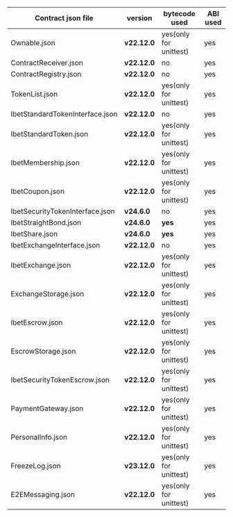 | Contract json file              | version      | bytecode used           | ABI used |
|---------------------------------|--------------|-------------------------|----------|
| Ownable.json                    | **v22.12.0** | yes(only for unittest)  | yes      |
| ContractReceiver.json           | **v22.12.0** | no                      | yes      |
| ContractRegistry.json           | **v22.12.0** | no                      | yes      |
| TokenList.json                  | **v22.12.0** | yes(only for unittest)  | yes      |
| IbetStandardTokenInterface.json | **v22.12.0** | no                      | yes      |
| IbetStandardToken.json          | **v22.12.0** | yes(only for unittest)  | yes      |
| IbetMembership.json             | **v22.12.0** | yes(only for unittest)  | yes      |
| IbetCoupon.json                 | **v22.12.0** | yes(only for unittest)  | yes      |
| IbetSecurityTokenInterface.json | **v24.6.0**  | no                      | yes      |
| IbetStraightBond.json           | **v24.6.0**  | **yes**                 | yes      |
| IbetShare.json                  | **v24.6.0**  | **yes**                 | yes      |
| IbetExchangeInterface.json      | **v22.12.0** | no                      | yes      |
| IbetExchange.json               | **v22.12.0** | yes(only for unittest)  | yes      |
| ExchangeStorage.json            | **v22.12.0** | yes(only for unittest)  | yes      |
| IbetEscrow.json                 | **v22.12.0** | yes(only for unittest)  | yes      |
| EscrowStorage.json              | **v22.12.0** | yes(only for unittest)  | yes      |
| IbetSecurityTokenEscrow.json    | **v22.12.0** | yes(only for unittest)  | yes      |
| PaymentGateway.json             | **v22.12.0** | yes(only for unittest)  | yes      |
| PersonalInfo.json               | **v22.12.0** | yes(only for unittest)  | yes      |
| FreezeLog.json                  | **v23.12.0** | yes(only for unittest)  | yes      |
| E2EMessaging.json               | **v22.12.0** | yes(only for unittest)  | yes      |
